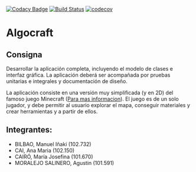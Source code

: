 [![Codacy Badge](https://api.codacy.com/project/badge/Grade/30eefc8465144308b57dec546eacdbc2)](https://app.codacy.com/app/ManuelBilbao/Algocraft?utm_source=github.com&utm_medium=referral&utm_content=ManuelBilbao/Algocraft&utm_campaign=Badge_Grade_Dashboard)
[![Build Status](https://travis-ci.org/ManuelBilbao/Algocraft.svg?branch=master)](https://travis-ci.org/ManuelBilbao/Algocraft)
[![codecov](https://img.shields.io/codecov/c/github/dwyl/hapi-auth-jwt2.svg?maxAge=2592000)](https://codecov.io/gh/ManuelBilbao/Algocraft)
# Algocraft
## Consigna
Desarrollar la aplicación completa, incluyendo el modelo de clases e interfaz gráfica. La aplicación deberá ser acompañada por pruebas unitarias e integrales y documentación de diseño. 

La aplicación consiste en una versión muy simplificada (y en 2D) del famoso juego Minecraft ([Para mas informacion](https://www.minecraft.net/es-es/)). El juego es de un solo jugador, y debe permitir al usuario explorar el mapa, conseguir materiales y crear herramientas y a partir de ellos.

## Integrantes:
- BILBAO, Manuel Iñaki (102.732)
- CAI, Ana Maria (102.150)
- CAIRÓ, María Josefina (101.670)
- MORALEJO SALINERO, Agustin (101.591)
